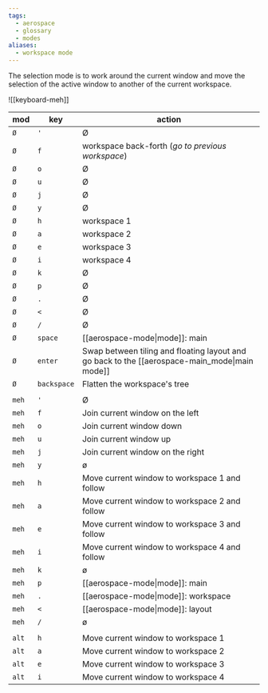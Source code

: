 ```yaml
---
tags:
  - aerospace
  - glossary
  - modes
aliases:
  - workspace mode
---
```


The selection mode is to work around the current window and move the selection of the active window to another of the current workspace.

![[keyboard-meh]]


| **mod** | **key**     | **action**                                                                                    |
| ------- | ----------- | --------------------------------------------------------------------------------------------- |
| `Ø`     | `'`         | Ø                                                                                             |
| `Ø`     | `f`         | workspace back-forth (*go to previous workspace*)                                             |
| `Ø`     | `o`         | Ø                                                                                             |
| `Ø`     | `u`         | Ø                                                                                             |
| `Ø`     | `j`         | Ø                                                                                             |
| `Ø`     | `y`         | Ø                                                                                             |
| `Ø`     | `h`         | workspace 1                                                                                   |
| `Ø`     | `a`         | workspace 2                                                                                   |
| `Ø`     | `e`         | workspace 3                                                                                   |
| `Ø`     | `i`         | workspace 4                                                                                   |
| `Ø`     | `k`         | Ø                                                                                             |
| `Ø`     | `p`         | Ø                                                                                             |
| `Ø`     | `.`         | Ø                                                                                             |
| `Ø`     | `<`         | Ø                                                                                             |
| `Ø`     | `/`         | Ø                                                                                             |
| `Ø`     | `space`     | [[aerospace-mode\|mode]]: main                                                                |
| `Ø`     | `enter`     | Swap between tiling and floating layout and go back to the [[aerospace-main_mode\|main mode]] |
| `Ø`     | `backspace` | Flatten the workspace's tree                                                                  |
|         |             |                                                                                               |
| `meh`   | `'`         | Ø                                                                                             |
| `meh`   | `f`         | Join current window on the left                                                               |
| `meh`   | `o`         | Join current window down                                                                      |
| `meh`   | `u`         | Join current window up                                                                        |
| `meh`   | `j`         | Join current window on the right                                                              |
| `meh`   | `y`         | ø                                                                                             |
| `meh`   | `h`         | Move current window to workspace 1 and follow                                                 |
| `meh`   | `a`         | Move current window to workspace 2 and follow                                                 |
| `meh`   | `e`         | Move current window to workspace 3 and follow                                                 |
| `meh`   | `i`         | Move current window to workspace 4 and follow                                                 |
| `meh`   | `k`         | ø                                                                                             |
| `meh`   | `p`         | [[aerospace-mode\|mode]]: main                                                                |
| `meh`   | `.`         | [[aerospace-mode\|mode]]: workspace                                                           |
| `meh`   | `<`         | [[aerospace-mode\|mode]]: layout                                                              |
| `meh`   | `/`         | ø                                                                                             |
|         |             |                                                                                               |
| `alt`   | `h`         | Move current window to workspace 1                                                            |
| `alt`   | `a`         | Move current window to workspace 2                                                            |
| `alt`   | `e`         | Move current window to workspace 3                                                            |
| `alt`   | `i`         | Move current window to workspace 4                                                            |
